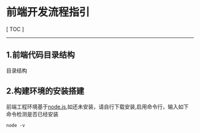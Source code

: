 

# 前端开发流程指引

[ TOC ]

---

## 1.前端代码目录结构
目录结构

## 2.构建环境的安装搭建
前端工程环境基于[node.js],如还未安装，请自行下载安装,启用命令行，输入如下命令检测是否已经安装
        
    node -v




[node.js]: https://nodejs.org/zh-cn/